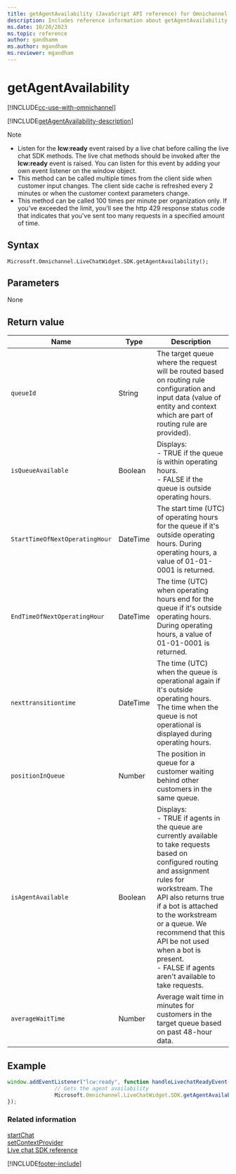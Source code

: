 ```yaml
---
title: getAgentAvailability (JavaScript API reference) for Omnichannel for Customer Service
description: Includes reference information about getAgentAvailability method, syntax, and parameters in Omnichannel for Customer Service JavaScript API reference.
ms.date: 10/20/2023
ms.topic: reference
author: gandhamm
ms.author: mgandham
ms.reviewer: mgandham
---
```

# getAgentAvailability

[!INCLUDE[cc-use-with-omnichannel](../../../../includes/cc-use-with-omnichannel.md)]

[!INCLUDE[getAgentAvailability-description](../includes/getAgentAvailability-description.md)]

> [!NOTE]
> - Listen for the **lcw:ready** event raised by a live chat before calling the live chat SDK methods. The live chat methods should be invoked after the **lcw:ready** event is raised. You can listen for this event by adding your own event listener on the window object.
> - This method can be called multiple times from the client side when customer input changes. The client side cache is refreshed every 2 minutes or when the customer context parameters change.
> - This method can be called 100 times per minute per organization only. If you've exceeded the limit, you'll see the http 429 response status code that indicates that you've sent too many requests in a specified amount of time.

## Syntax

`Microsoft.Omnichannel.LiveChatWidget.SDK.getAgentAvailability();`

## Parameters

None

## Return value

| Name                     |   Type      |     Description            |
|----                      |----         |----------------------------|
|`queueId`                 | String      |  The target queue where the request will be routed​ based on routing rule configuration and input data (value of entity and context which are part of routing rule are provided).   |
|`isQueueAvailable`  | Boolean     | Displays:<br> - TRUE if the queue is within operating hours.<br> - FALSE if the queue is outside operating hours.   |
|`StartTimeOfNextOperatingHour`           | DateTime    | The start time (UTC) of operating hours for the queue if it's outside operating hours​. During operating hours, a value of 01-01-0001 is returned.|
|`EndTimeOfNextOperatingHour`          | DateTime    | The time (UTC) when operating hours end for the queue if it's outside operating hours. During operating hours, a value of 01-01-0001 is returned.|
| `nexttransitiontime`        | DateTime      | The time (UTC) when the queue is operational again if it's outside operating hours. The time when the queue is not operational is displayed during operating hours.|
|`positionInQueue`         | Number      | The position in queue for a customer waiting behind other customers in the same queue​. |
| `isAgentAvailable`       | Boolean     | Displays: <br> - TRUE if agents in the queue are currently available to take requests based on configured routing and assignment rules for workstream. The API also returns true if a bot is attached to the workstream or a queue. We recommend that this API be not used when a bot is present. <br> - FALSE if agents aren't available to take requests. |
| `averageWaitTime`        | Number      | Average wait time in minutes for customers in the target queue based on past 48-hour data.|

## Example

```JavaScript
window.addEventListener("lcw:ready", function handleLivechatReadyEvent(){
               // Gets the agent availability
               Microsoft.Omnichannel.LiveChatWidget.SDK.getAgentAvailability();
});
```

### Related information

[startChat](startchat.md)  
[setContextProvider](setContextProvider.md)  
[Live chat SDK reference](../../omnichannel-reference.md)

[!INCLUDE[footer-include](../../../../includes/footer-banner.md)]

